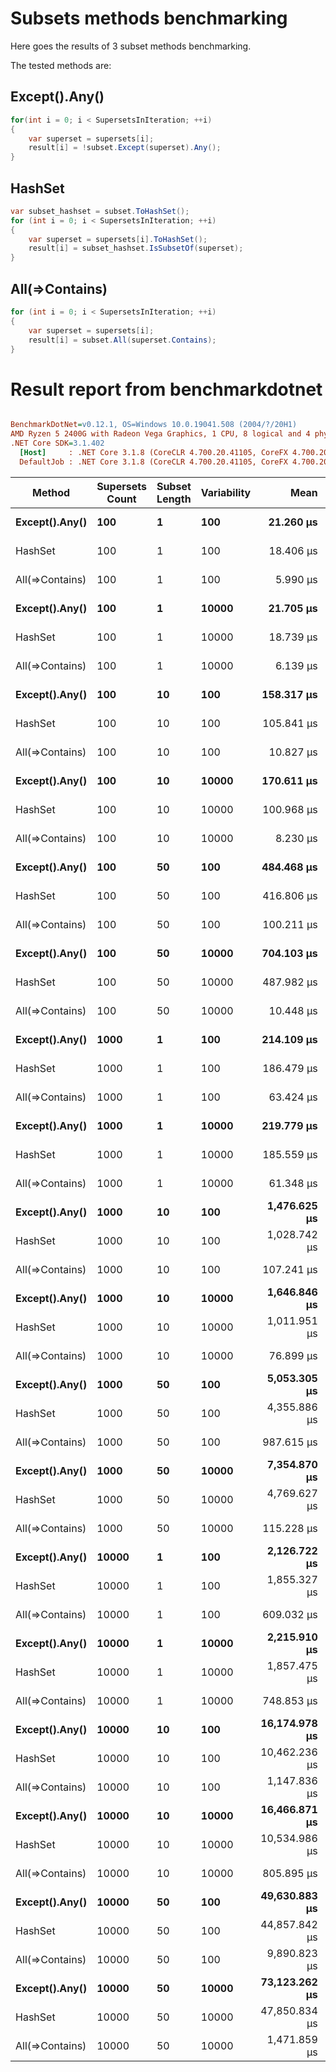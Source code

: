 ﻿# Subsets methods benchmarking
Here goes the results of 3 subset methods benchmarking.

The tested methods are:
## Except().Any()
``` csharp
for(int i = 0; i < SupersetsInIteration; ++i)
{
    var superset = supersets[i];
    result[i] = !subset.Except(superset).Any();
}
```
## HashSet
``` csharp
var subset_hashset = subset.ToHashSet();
for (int i = 0; i < SupersetsInIteration; ++i)
{
    var superset = supersets[i].ToHashSet();                
    result[i] = subset_hashset.IsSubsetOf(superset);
}
```
## All(=>Contains)
``` csharp
for (int i = 0; i < SupersetsInIteration; ++i)
{
    var superset = supersets[i];
    result[i] = subset.All(superset.Contains);
}
```

# Result report from benchmarkdotnet
``` ini

BenchmarkDotNet=v0.12.1, OS=Windows 10.0.19041.508 (2004/?/20H1)
AMD Ryzen 5 2400G with Radeon Vega Graphics, 1 CPU, 8 logical and 4 physical cores
.NET Core SDK=3.1.402
  [Host]     : .NET Core 3.1.8 (CoreCLR 4.700.20.41105, CoreFX 4.700.20.41903), X64 RyuJIT  [AttachedDebugger]
  DefaultJob : .NET Core 3.1.8 (CoreCLR 4.700.20.41105, CoreFX 4.700.20.41903), X64 RyuJIT


```
|          Method | Supersets Count | Subset Length | Variability |          Mean |       Error |        StdDev |
|---------------- |--------------------- |------------- |------------ |--------------:|------------:|--------------:|
|  **Except().Any()** |                  **100** |            **1** |         **100** |     **21.260 μs** |   **0.1413 μs** |     **0.1252 μs** |
|         HashSet |                  100 |            1 |         100 |     18.406 μs |   0.0970 μs |     0.0860 μs |
| All(=&gt;Contains) |                  100 |            1 |         100 |      5.990 μs |   0.0181 μs |     0.0161 μs |
|  **Except().Any()** |                  **100** |            **1** |       **10000** |     **21.705 μs** |   **0.1273 μs** |     **0.1191 μs** |
|         HashSet |                  100 |            1 |       10000 |     18.739 μs |   0.1012 μs |     0.0947 μs |
| All(=&gt;Contains) |                  100 |            1 |       10000 |      6.139 μs |   0.1184 μs |     0.1108 μs |
|  **Except().Any()** |                  **100** |           **10** |         **100** |    **158.317 μs** |   **1.1792 μs** |     **1.1030 μs** |
|         HashSet |                  100 |           10 |         100 |    105.841 μs |   0.3694 μs |     0.3456 μs |
| All(=&gt;Contains) |                  100 |           10 |         100 |     10.827 μs |   0.0327 μs |     0.0290 μs |
|  **Except().Any()** |                  **100** |           **10** |       **10000** |    **170.611 μs** |   **1.8768 μs** |     **1.7556 μs** |
|         HashSet |                  100 |           10 |       10000 |    100.968 μs |   0.2494 μs |     0.2333 μs |
| All(=&gt;Contains) |                  100 |           10 |       10000 |      8.230 μs |   0.0432 μs |     0.0361 μs |
|  **Except().Any()** |                  **100** |           **50** |         **100** |    **484.468 μs** |   **1.6211 μs** |     **1.2656 μs** |
|         HashSet |                  100 |           50 |         100 |    416.806 μs |   2.0642 μs |     1.9308 μs |
| All(=&gt;Contains) |                  100 |           50 |         100 |    100.211 μs |   0.1152 μs |     0.1022 μs |
|  **Except().Any()** |                  **100** |           **50** |       **10000** |    **704.103 μs** |  **12.0019 μs** |    **11.2266 μs** |
|         HashSet |                  100 |           50 |       10000 |    487.982 μs |   4.5746 μs |     3.8200 μs |
| All(=&gt;Contains) |                  100 |           50 |       10000 |     10.448 μs |   0.0395 μs |     0.0370 μs |
|  **Except().Any()** |                 **1000** |            **1** |         **100** |    **214.109 μs** |   **0.7382 μs** |     **0.6164 μs** |
|         HashSet |                 1000 |            1 |         100 |    186.479 μs |   0.8581 μs |     0.8026 μs |
| All(=&gt;Contains) |                 1000 |            1 |         100 |     63.424 μs |   0.6138 μs |     0.5742 μs |
|  **Except().Any()** |                 **1000** |            **1** |       **10000** |    **219.779 μs** |   **0.9969 μs** |     **0.8838 μs** |
|         HashSet |                 1000 |            1 |       10000 |    185.559 μs |   0.5680 μs |     0.5313 μs |
| All(=&gt;Contains) |                 1000 |            1 |       10000 |     61.348 μs |   1.2016 μs |     1.5196 μs |
|  **Except().Any()** |                 **1000** |           **10** |         **100** |  **1,476.625 μs** |   **4.0805 μs** |     **3.8169 μs** |
|         HashSet |                 1000 |           10 |         100 |  1,028.742 μs |   2.5232 μs |     2.2368 μs |
| All(=&gt;Contains) |                 1000 |           10 |         100 |    107.241 μs |   0.6329 μs |     0.5611 μs |
|  **Except().Any()** |                 **1000** |           **10** |       **10000** |  **1,646.846 μs** |   **8.8609 μs** |     **8.2885 μs** |
|         HashSet |                 1000 |           10 |       10000 |  1,011.951 μs |   6.6709 μs |     6.2400 μs |
| All(=&gt;Contains) |                 1000 |           10 |       10000 |     76.899 μs |   0.8915 μs |     0.8339 μs |
|  **Except().Any()** |                 **1000** |           **50** |         **100** |  **5,053.305 μs** |  **21.8135 μs** |    **20.4043 μs** |
|         HashSet |                 1000 |           50 |         100 |  4,355.886 μs |   3.1333 μs |     2.4463 μs |
| All(=&gt;Contains) |                 1000 |           50 |         100 |    987.615 μs |   7.0539 μs |     6.5982 μs |
|  **Except().Any()** |                 **1000** |           **50** |       **10000** |  **7,354.870 μs** |  **72.7916 μs** |    **64.5279 μs** |
|         HashSet |                 1000 |           50 |       10000 |  4,769.627 μs |  16.7802 μs |    14.8752 μs |
| All(=&gt;Contains) |                 1000 |           50 |       10000 |    115.228 μs |   0.1933 μs |     0.1614 μs |
|  **Except().Any()** |                **10000** |            **1** |         **100** |  **2,126.722 μs** |   **9.9273 μs** |     **9.2860 μs** |
|         HashSet |                10000 |            1 |         100 |  1,855.327 μs |   5.1300 μs |     4.7986 μs |
| All(=&gt;Contains) |                10000 |            1 |         100 |    609.032 μs |   2.7937 μs |     2.4765 μs |
|  **Except().Any()** |                **10000** |            **1** |       **10000** |  **2,215.910 μs** |   **5.6262 μs** |     **4.9875 μs** |
|         HashSet |                10000 |            1 |       10000 |  1,857.475 μs |   7.4949 μs |     7.0108 μs |
| All(=&gt;Contains) |                10000 |            1 |       10000 |    748.853 μs |  23.3439 μs |    68.0952 μs |
|  **Except().Any()** |                **10000** |           **10** |         **100** | **16,174.978 μs** | **440.7577 μs** | **1,264.6164 μs** |
|         HashSet |                10000 |           10 |         100 | 10,462.236 μs |  30.6993 μs |    28.7161 μs |
| All(=&gt;Contains) |                10000 |           10 |         100 |  1,147.836 μs |   9.1520 μs |     8.5608 μs |
|  **Except().Any()** |                **10000** |           **10** |       **10000** | **16,466.871 μs** |  **69.3886 μs** |    **64.9062 μs** |
|         HashSet |                10000 |           10 |       10000 | 10,534.986 μs |  49.9320 μs |    46.7064 μs |
| All(=&gt;Contains) |                10000 |           10 |       10000 |    805.895 μs |  11.1867 μs |    10.4641 μs |
|  **Except().Any()** |                **10000** |           **50** |         **100** | **49,630.883 μs** | **286.7857 μs** |   **268.2595 μs** |
|         HashSet |                10000 |           50 |         100 | 44,857.842 μs | 419.3194 μs |   392.2316 μs |
| All(=&gt;Contains) |                10000 |           50 |         100 |  9,890.823 μs |  25.4967 μs |    22.6021 μs |
|  **Except().Any()** |                **10000** |           **50** |       **10000** | **73,123.262 μs** | **320.1924 μs** |   **267.3752 μs** |
|         HashSet |                10000 |           50 |       10000 | 47,850.834 μs | 918.0229 μs | 1,092.8410 μs |
| All(=&gt;Contains) |                10000 |           50 |       10000 |  1,471.859 μs |  14.0844 μs |    13.1745 μs |
